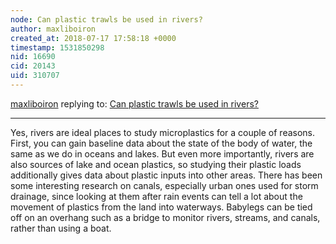 ```yaml
---
node: Can plastic trawls be used in rivers?
author: maxliboiron
created_at: 2018-07-17 17:58:18 +0000
timestamp: 1531850298
nid: 16690
cid: 20143
uid: 310707
---
```




[maxliboiron](../profile/maxliboiron) replying to: [Can plastic trawls be used in rivers?](../notes/warren/07-11-2018/can-plastic-trawls-be-used-in-rivers)

----
Yes, rivers are ideal places to study microplastics for a couple of reasons. First, you can gain baseline data about the state of the body of water, the same as we do in oceans and lakes. But even more importantly, rivers are also sources of lake and ocean plastics, so studying their plastic loads additionally gives data about plastic inputs into other areas. 
There has been some interesting research on canals, especially urban ones used for storm drainage, since looking at them after rain events can tell a lot about the movement of plastics from the land into waterways. 
Babylegs can be tied off on an overhang such as a bridge to monitor rivers, streams, and canals, rather than using a boat. 